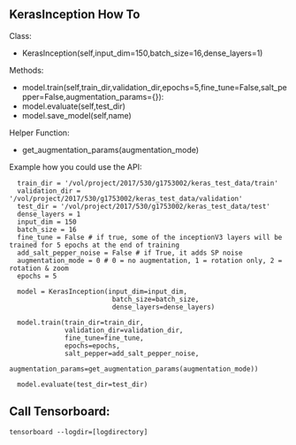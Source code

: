 ## KerasInception How To

Class:
* KerasInception(self,input_dim=150,batch_size=16,dense_layers=1)

Methods:
* model.train(self,train_dir,validation_dir,epochs=5,fine_tune=False,salt_pepper=False,augmentation_params={}):
* model.evaluate(self,test_dir)
* model.save_model(self,name)

Helper Function:
* get_augmentation_params(augmentation_mode)

Example how you could use the API:
```
  train_dir = '/vol/project/2017/530/g1753002/keras_test_data/train'
  validation_dir = '/vol/project/2017/530/g1753002/keras_test_data/validation'
  test_dir = '/vol/project/2017/530/g1753002/keras_test_data/test'
  dense_layers = 1
  input_dim = 150
  batch_size = 16
  fine_tune = False # if true, some of the inceptionV3 layers will be trained for 5 epochs at the end of training
  add_salt_pepper_noise = False # if True, it adds SP noise
  augmentation_mode = 0 # 0 = no augmentation, 1 = rotation only, 2 = rotation & zoom
  epochs = 5

  model = KerasInception(input_dim=input_dim,
                          batch_size=batch_size,
                          dense_layers=dense_layers)

  model.train(train_dir=train_dir,
              validation_dir=validation_dir,
              fine_tune=fine_tune,
              epochs=epochs,
              salt_pepper=add_salt_pepper_noise,
              augmentation_params=get_augmentation_params(augmentation_mode))

  model.evaluate(test_dir=test_dir)
```

## Call Tensorboard:
```tensorboard --logdir=[logdirectory]```

